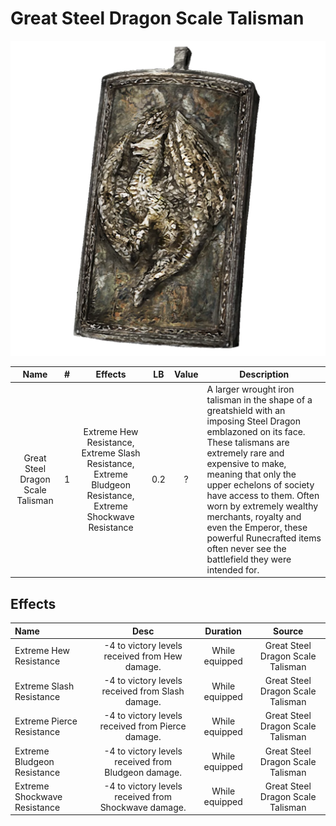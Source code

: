 # Great Steel Dragon Scale Talisman

![Copyrighted Image](GreatSteelDragonScaleTalisman.png)

|               Name               | # |                                                   Effects                                                   | LB | Value | Description                                                                                                                                                                                                                                                                                                                                                                                                         |
| :-------------------------------: | :-: | :---------------------------------------------------------------------------------------------------------: | :-: | :---: | ------------------------------------------------------------------------------------------------------------------------------------------------------------------------------------------------------------------------------------------------------------------------------------------------------------------------------------------------------------------------------------------------------------------- |
| Great Steel Dragon Scale Talisman | 1 | Extreme Hew Resistance, Extreme Slash Resistance, Extreme Bludgeon Resistance, Extreme Shockwave Resistance | 0.2 |   ?   | A larger wrought iron talisman in the shape of a greatshield with an imposing Steel Dragon emblazoned on its face. These talismans are extremely rare and expensive to make, meaning that only the upper echelons of society have access to them. Often worn by extremely wealthy merchants, royalty and even the Emperor, these powerful Runecrafted items often never see the battlefield they were intended for. |

## Effects

| Name                         |                         Desc                         |    Duration    |              Source              |
| :--------------------------- | :--------------------------------------------------: | :------------: | :-------------------------------: |
| Extreme Hew Resistance       |    -4 to victory levels received from Hew damage.    | While equipped | Great Steel Dragon Scale Talisman |
| Extreme Slash Resistance     |   -4 to victory levels received from Slash damage.   | While equipped | Great Steel Dragon Scale Talisman |
| Extreme Pierce Resistance    |  -4 to victory levels received from Pierce damage.  | While equipped | Great Steel Dragon Scale Talisman |
| Extreme Bludgeon Resistance  | -4 to victory levels received from Bludgeon damage. | While equipped | Great Steel Dragon Scale Talisman |
| Extreme Shockwave Resistance | -4 to victory levels received from Shockwave damage. | While equipped | Great Steel Dragon Scale Talisman |
